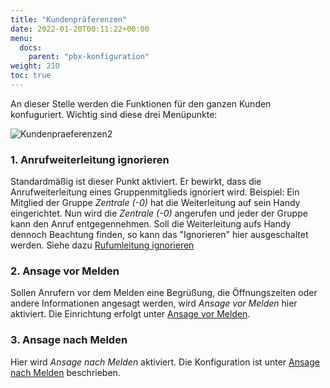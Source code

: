 ```yaml
---
title: "Kundenpräferenzen"
date: 2022-01-20T00:11:22+00:00
menu:
  docs:
    parent: "pbx-konfiguration"
weight: 210
toc: true
---
```

An dieser Stelle werden die Funktionen für den ganzen Kunden konfuguriert. Wichtig sind diese drei Menüpunkte:

![Kundenpraeferenzen2](https://github.com/user-attachments/assets/dd5cdb8a-7201-4950-bdc3-8acf58aa6d8e)

### 1. Anrufweiterleitung ignorieren <br>

Standardmäßig ist dieser Punkt aktiviert. Er bewirkt, dass die Anrufweiterleitung eines Gruppenmitglieds ignoriert wird. Beispiel: Ein Mitglied der Gruppe *Zentrale (-0)* hat die Weiterleitung auf sein Handy eingerichtet. Nun wird die *Zentrale (-0)* angerufen und jeder der Gruppe kann den Anruf entgegennehmen. Soll die Weiterleitung aufs Handy dennoch Beachtung finden, so kann das "Ignorieren" hier ausgeschaltet werden. Siehe dazu [Rufumleitung ignorieren](https://cloudpbx-doku.netcologne.de/docs/funktionen/anrufweiterleitung/#besonderheit-rufumleitung-in-der-pbx-gruppe)

### 2. Ansage vor Melden <br>

Sollen Anrufern vor dem Melden eine Begrüßung, die Öffnungszeiten oder andere Informationen angesagt werden, wird *Ansage vor Melden* hier aktiviert. Die Einrichtung erfolgt unter [Ansage vor Melden](https://cloudpbx-doku.netcologne.de/docs/funktionen/ansage-vor-melden/).

### 3. Ansage nach Melden <br>

Hier wird *Ansage nach Melden* aktiviert. Die Konfiguration ist unter [Ansage nach Melden](https://cloudpbx-doku.netcologne.de/docs/funktionen/ansage-nach-melden/) beschrieben.


